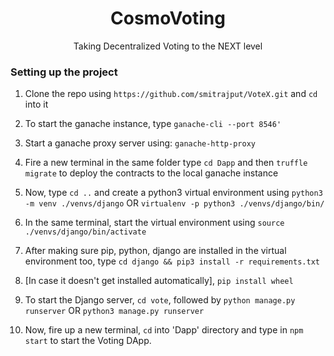 <h1 align="center">CosmoVoting</h1>
<p align="center">Taking Decentralized Voting to the NEXT level</p>

### Setting up the project

1. Clone the repo using `https://github.com/smitrajput/VoteX.git` and `cd` into it
2. To start the ganache instance, type `ganache-cli --port 8546'`
3. Start a ganache proxy server using: `ganache-http-proxy`

4. Fire a new terminal in the same folder type `cd Dapp` and then `truffle migrate` to deploy the contracts to the local ganache instance
5. Now, type `cd ..` and create a python3 virtual environment using `python3 -m venv ./venvs/django` OR `virtualenv -p python3 ./venvs/django/bin/`
6. In the same terminal, start the virtual environment using `source ./venvs/django/bin/activate`
7. After making sure pip, python, django are installed in the virtual environment too, type `cd django && pip3 install -r requirements.txt`
8. [In case it doesn't get installed automatically], `pip install wheel`
9. To start the Django server, `cd vote`, followed by `python manage.py runserver` OR `python3 manage.py runserver`
10. Now, fire up a new terminal, `cd` into 'Dapp' directory and type in `npm start` to start the Voting DApp.
